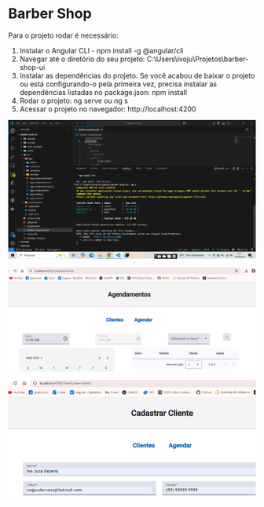 # Barber Shop

Para o projeto rodar é necessário:
 1. Instalar o Angular CLI - npm install -g @angular/cli
 2. Navegar até o diretório do seu projeto: C:\Users\ivoju\Projetos\barber-shop-ui
 3. Instalar as dependências do projeto. Se você acabou de baixar o projeto ou está configurando-o pela primeira vez, precisa instalar as dependências listadas no package.json: npm install
 4. Rodar o projeto: ng serve ou ng s
 5. Acessar o projeto no navegador: http://localhost:4200

  
![Usando comando ng s](https://github.com/IvoJucaBezerra/barber-shop/blob/master/assets/img-ng-serve.png)

![Tela de agendamento](https://github.com/IvoJucaBezerra/barber-shop/blob/master/assets/img-tela-agendamento.png)

![Tela de adicionar clientes](https://github.com/IvoJucaBezerra/barber-shop/blob/master/assets/img-tela-cliente.png)

